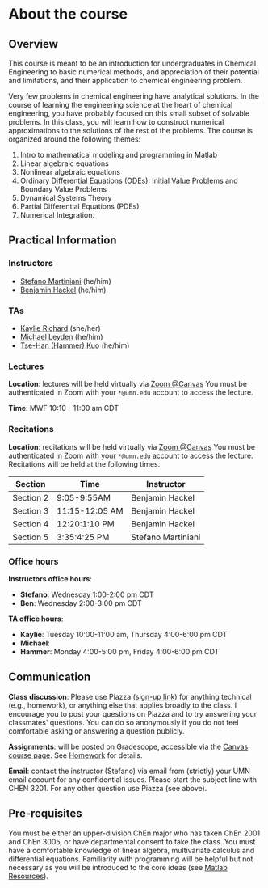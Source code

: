 # About the course

## Overview
This course is meant to be an introduction for undergraduates in Chemical Engineering to basic numerical methods, and appreciation of their potential and limitations, and their application to chemical engineering problem.

Very few problems in chemical engineering have analytical solutions. In the course of learning the engineering science at the heart of chemical engineering, you have probably focused on this small subset of solvable problems. In this class, you will learn how to construct numerical approximations to the solutions of the rest of the problems. The course is organized around the following themes:

1. Intro to mathematical modeling and programming in Matlab
2. Linear algebraic equations
3. Nonlinear algebraic equations
4. Ordinary Differential Equations (ODEs): Initial Value Problems and Boundary Value Problems
5. Dynamical Systems Theory
6. Partial Differential Equations (PDEs)
7. Numerical Integration.

## Practical Information

### Instructors

- [Stefano Martiniani](https://www.cems.umn.edu/people/faculty/stefano-martiniani) (he/him)
- [Benjamin Hackel](https://www.cems.umn.edu/people/faculty/benjamin-hackel) (he/him)

### TAs

- [Kaylie Richard](https://www.cems.umn.edu/people/grads/kaylie-richard) (she/her)
- [Michael Leyden](https://www.cems.umn.edu/people/grads/michael-leyden) (he/him)
- [Tse-Han (Hammer) Kuo](https://www.cems.umn.edu/people/grads/tse-han-kuo) (he/him)

### Lectures

**Location**: lectures will be held virtually via [Zoom @Canvas](https://canvas.umn.edu/courses/217014/external_tools/21146) You must be authenticated in Zoom with your `*@umn.edu` account to access the lecture.

**Time**: MWF 10:10 - 11:00 am CDT

### Recitations

**Location**: recitations will be held virtually via [Zoom @Canvas](https://canvas.umn.edu/courses/217014/external_tools/21146) You must be authenticated in Zoom with your `*@umn.edu` account to access the lecture. Recitations will be held at the following times.

| Section    | Time           | Instructor         |
|------------|----------------|--------------------|
| Section 2  | 9:05-9:55AM    | Benjamin Hackel    |
| Section 3  | 11:15-12:05 AM | Benjamin Hackel    |
| Section 4  | 12:20:1:10 PM  | Benjamin Hackel    |
| Section 5  | 3:35:4:25 PM   | Stefano Martiniani |


### Office hours

**Instructors office hours**:

- **Stefano**: Wednesday 1:00-2:00 pm CDT
- **Ben**: Wednesday 2:00-3:00 pm CDT

**TA office hours**:

- **Kaylie**: Tuesday 10:00-11:00 am, Thursday 4:00-6:00 pm CDT
- **Michael**:
- **Hammer**: Monday 4:00-5:00 pm, Friday 4:00-6:00 pm CDT

## Communication
**Class discussion**: Please use Piazza ([sign-up link]( https://piazza.com/umn/spring2021/chen3201/home)) for anything technical (e.g., homework), or anything else that applies broadly to the class. I encourage you to post your questions on Piazza and to try answering your classmates' questions. You can do so anonymously if you do not feel comfortable asking or answering a question publicly.

**Assignments**: will be posted on Gradescope, accessible via the [Canvas course page](https://canvas.umn.edu/courses/217014). See [Homework][2] for details.

**Email**: contact the instructor (Stefano) via email from (strictly) your UMN email account for any confidential issues. Please start the subject line with CHEN 3201. For any other question use Piazza (see above).

## Pre-requisites

You must be either an upper-division ChEn major who has taken ChEn 2001 and ChEn 3005, or have departmental consent to take the class. You must have a comfortable knowledge of linear algebra, multivariate calculus and differential equations. Familiarity with programming will be helpful but not necessary as you will be introduced to the core ideas (see [Matlab Resources][1]).

[1]: resources.md#Matlab
[2]: organization.md#homework
